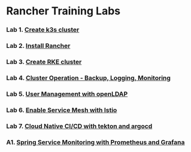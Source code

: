 # Rancher Training Labs


### Lab 1. [Create k3s cluster](Lab1-create-k3s-cluster.md)
### Lab 2. [Install Rancher](Lab2-install-rancher-ha.md)
### Lab 3. [Create RKE cluster](Lab3-create-rke-cluster.md)
### Lab 4. [Cluster Operation - Backup, Logging, Monitoring](Lab4-cluster-operation.md)
### Lab 5. [User Management with openLDAP](Lab5-user-management-openldap.md)
### Lab 6. [Enable Service Mesh with Istio](Lab6-service-mesh-with-istio.md)
### Lab 7. [Cloud Native CI/CD with tekton and argocd](Lab7-cloud-native-cicd-with-tekton-argocd.md)
### A1. [Spring Service Monitoring with Prometheus and Grafana](A1-spring-monitoring-with-prometheus-grafana.md)
